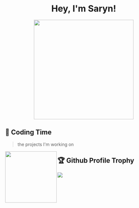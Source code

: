 <h1 align="center">
  Hey, I'm Saryn!
</h1>

<div align="center">
  <img src="https://octodex.github.com/images/justicetocat.jpg" width="320" height="320">
<!--   <img src="https://octodex.github.com/images/daftpunktocat-thomas.gif" width="320" height="320"> -->
<!--   <img src="https://octodex.github.com/images/daftpunktocat-guy.gif" width="320" height="320">  -->
</div>
  


## 🌠 Coding Time
> the projects I'm working on
<div>
    <img height="165" align="left" src="https://github-readme-stats.vercel.app/api?username=Saryn-Code&theme=calm&show_icons=true" />
</div>

## 🏆 Github Profile Trophy
<img src="https://github-profile-trophy.vercel.app/?username=Saryn-Code&column=8"/>
